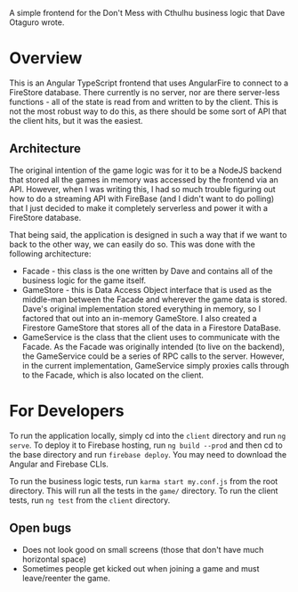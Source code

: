 A simple frontend for the Don't Mess with Cthulhu business logic that Dave Otaguro wrote.

# Overview

This is an Angular TypeScript frontend that uses AngularFire to connect to a 
FireStore database. There currently is no server, nor are there server-less functions -
all of the state is read from and written to by the client. This is not the
most robust way to do this, as there should be some sort of API that the client
hits, but it was the easiest.

## Architecture

The original intention of the game logic was for it to be a NodeJS backend that
stored all the games in memory was accessed by the frontend via an API. However, when I was writing this, I
had so much trouble figuring out how to do a streaming API with FireBase (and
I didn't want to do polling) that I just decided to make it completely serverless
and power it with a FireStore database.

That being said, the application is designed in such a way that if we want to
back to the other way, we can easily do so. This was done with the following
architecture:

- Facade - this class is the one written by Dave and contains all of the business
logic for the game itself.
- GameStore - this is Data Access Object interface that is used as the middle-man
between the Facade and wherever the game data is stored. Dave's original 
implementation stored everything in memory, so I factored that out into an
in-memory GameStore. I also created a Firestore GameStore that stores all of
the data in a Firestore DataBase.
- GameService is the class that the client uses to communicate with the Facade.
As the Facade was originally intended (to live on the backend), the GameService
could be a series of RPC calls to the server. However, in the current 
implementation, GameService simply proxies calls through to the Facade, which
is also located on the client.

# For Developers

To run the application locally, simply cd into the `client` directory and run
`ng serve`. To deploy it to Firebase hosting, run `ng build --prod` and then
cd to the base directory and run `firebase deploy`. You may need to download
the Angular and Firebase CLIs.

To run the business logic tests, run `karma start my.conf.js` from the root
directory. This will run all the tests in the `game/` directory. To run the
client tests, run `ng test` from the `client` directory.

## Open bugs
- Does not look good on small screens (those that don't have much horizontal space)
- Sometimes people get kicked out when joining a game and must leave/reenter the game.
